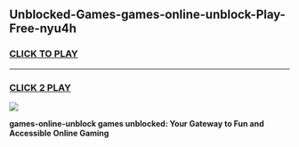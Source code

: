 
## Unblocked-Games-games-online-unblock-Play-Free-nyu4h
<h3>
<a href="https://premium76.site?title=games-online-unblock&ref=09A">CLICK TO PLAY</a></h3>
<hr>

<h3>
<a href="https://premium76.site?title=games-online-unblock&ref=09A">CLICK 2 PLAY</a>
  
</h3>

<a href="https://premium76.site?title=games-online-unblock&ref=09A"><img src="https://clearcache.store/games.png"></a>


**games-online-unblock games unblocked: Your Gateway to Fun and Accessible Online Gaming**
